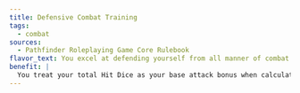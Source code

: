 ```yaml
---
title: Defensive Combat Training
tags:
  - combat
sources:
  - Pathfinder Roleplaying Game Core Rulebook
flavor_text: You excel at defending yourself from all manner of combat maneuvers.
benefit: |
  You treat your total Hit Dice as your base attack bonus when calculating your Combat Maneuver Defense.
---
```


